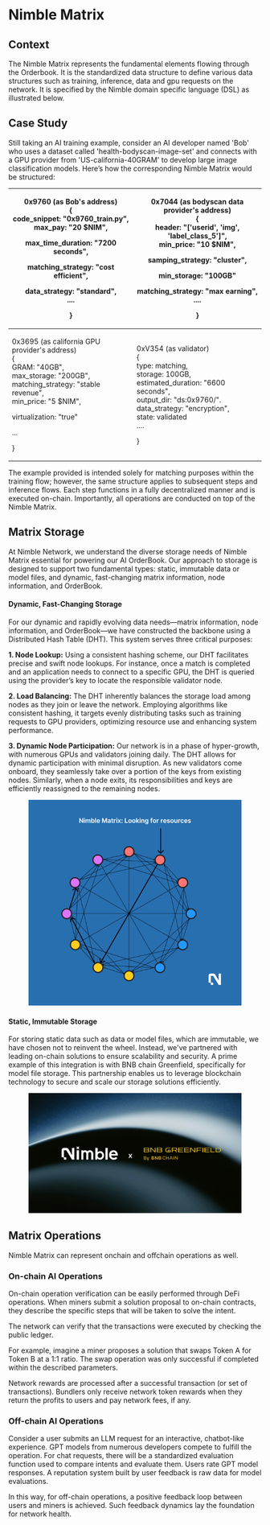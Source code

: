 # Nimble Matrix

## Context

The Nimble Matrix represents the fundamental elements flowing through the Orderbook. It is the standardized data structure to define various data structures such as training, inference, data and gpu requests on the network. It is specified by the Nimble domain specific language (DSL) as illustrated below.

## Case Study

Still taking an AI training example, consider an AI developer named 'Bob' who uses a dataset called 'health-bodyscan-image-set' and connects with a GPU provider from 'US-california-40GRAM' to develop large image classification models. Here’s how the corresponding Nimble Matrix would be structured:

| <p>0x9760 (as Bob's address)<br>{<br>    code_snippet:  "0x9760_train.py",<br>    max_pay: "20 $NIM",</p><p>    max_time_duration: "7200 seconds",</p><p>    matching_strategy: "cost efficient",</p><p>    data_strategy: "standard",<br>    ....</p><p>}</p> | <p>0x7044 (as bodyscan data provider's address)<br>{<br>    header: "['userid', 'img', 'label_class_5']",<br>    min_price: "10 $NIM",</p><p>    samping_strategy: "cluster",</p><p>    min_storage: "100GB"</p><p>    matching_strategy: "max earning",<br>    ....</p><p>} </p> |
| -------------------------------------------------------------------------------------------------------------------------------------------------------------------------------------------------------------------------------------------------------------- | --------------------------------------------------------------------------------------------------------------------------------------------------------------------------------------------------------------------------------------------------------------------------------- |
| <p>0x3695 (as california GPU provider's address)<br>{<br>    GRAM: "40GB",<br>    max_storage: "200GB", <br>    matching_strategy: "stable revenue",<br>    min_price: "5 $NIM",</p><p>    virtualization: "true"</p><p>    ...</p><p>}</p>                    | <p>0xV354 (as validator)<br>{<br>    type: matching,<br>    storage: 100GB,<br>    estimated_duration: "6600 seconds",<br>    output_dir: "ds:0x9760/".<br>    data_strategy: "encryption",<br>    state: validated<br>....</p><p>}</p>                                           |

The example provided is intended solely for matching purposes within the training flow; however, the same structure applies to subsequent steps and inference flows. Each step functions in a fully decentralized manner and is executed on-chain. Importantly, all operations are conducted on top of the Nimble Matrix.

## Matrix Storage

At Nimble Network, we understand the diverse storage needs of Nimble Matrix essential for powering our AI OrderBook. Our approach to storage is  designed to support two fundamental types: static, immutable data or model files, and dynamic, fast-changing matrix information, node information, and OrderBook.

#### Dynamic, Fast-Changing Storage

For our dynamic and rapidly evolving data needs—matrix information, node information, and OrderBook—we have constructed the backbone using a Distributed Hash Table (DHT). This system serves three critical purposes:

**1. Node Lookup:** Using a consistent hashing scheme, our DHT facilitates precise and swift node lookups. For instance, once a match is completed and an application needs to connect to a specific GPU, the DHT is queried using the provider’s key to locate the responsible validator node.

**2. Load Balancing:** The DHT inherently balances the storage load among nodes as they join or leave the network. Employing algorithms like consistent hashing, it targets evenly distributing tasks such as training requests to GPU providers, optimizing resource use and enhancing system performance.

**3. Dynamic Node Participation:** Our network is in a phase of hyper-growth, with numerous GPUs and validators joining daily. The DHT allows for dynamic participation with minimal disruption. As new validators come onboard, they seamlessly take over a portion of the keys from existing nodes. Similarly, when a node exits, its responsibilities and keys are efficiently reassigned to the remaining nodes.

<figure><img src="../../.gitbook/assets/gitbook - matrix (2).png" alt=""><figcaption></figcaption></figure>

#### Static, Immutable Storage

For storing static data such as data or model files, which are immutable, we have chosen not to reinvent the wheel. Instead, we've partnered with leading on-chain solutions to ensure scalability and security. A prime example of this integration is with BNB chain Greenfield, specifically for model file storage. This partnership enables us to leverage blockchain technology to secure and scale our storage solutions efficiently.

<figure><img src="../../.gitbook/assets/Nimble x BNB Greenfield.png" alt=""><figcaption></figcaption></figure>

## Matrix Operations

Nimble Matrix can represent onchain and offchain operations as well.

### On-chain AI Operations

On-chain operation verification can be easily performed through DeFi operations. When miners submit a solution proposal to on-chain contracts, they describe the specific steps that will be taken to solve the intent.

The network can verify that the transactions were executed by checking the public ledger.

For example, imagine a miner proposes a solution that swaps Token A for Token B at a 1:1 ratio. The swap operation was only successful if completed within the described parameters.

Network rewards are processed after a successful transaction (or set of transactions). Bundlers only receive network token rewards when they return the profits to users and pay network fees, if any.

### Off-chain AI Operations

Consider a user submits an LLM request for an interactive, chatbot-like experience. GPT models from numerous developers compete to fulfill the operation. For chat requests, there will be a standardized evaluation function used to compare intents and evaluate them. Users rate GPT model responses. A reputation system built by user feedback is raw data for model evaluations.

In this way, for off-chain operations, a positive feedback loop between users and miners is achieved. Such feedback dynamics lay the foundation for network health.&#x20;

